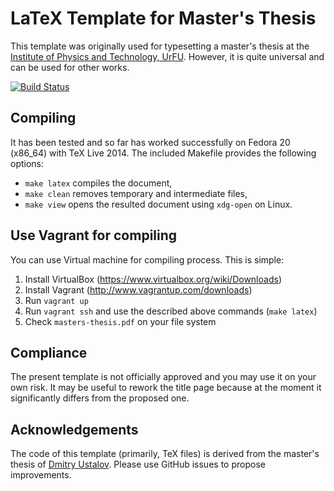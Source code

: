 # LaTeX Template for Master's Thesis

This template was originally used for typesetting a master's thesis at the [Institute of Physics and Technology, UrFU]. However, it is quite universal and can be used for other works.

[![Build Status][travis_ci_badge]][travis_ci_link]

[travis_ci_badge]: https://travis-ci.org/kvkt/masters-thesis-latex.svg
[travis_ci_link]: https://travis-ci.org/kvkt/masters-thesis-latex

## Compiling

It has been tested and so far has worked successfully on Fedora 20 (x86_64) with TeX Live 2014. The included Makefile provides the following options:

* `make latex` compiles the document,
* `make clean` removes temporary and intermediate files,
* `make view` opens the resulted document using `xdg-open` on Linux.

## Use Vagrant for compiling

You can use Virtual machine for compiling process. This is simple:

 1. Install VirtualBox (https://www.virtualbox.org/wiki/Downloads)
 2. Install Vagrant (http://www.vagrantup.com/downloads)
 3. Run `vagrant up`
 4. Run `vagrant ssh` and use the described above commands (`make latex`)
 5. Check `masters-thesis.pdf` on your file system

## Compliance

The present template is not officially approved and you may use it on your own risk. It may be useful to rework the title page because at the moment it significantly differs from the proposed one.

## Acknowledgements

The code of this template (primarily, TeX files) is derived from the master's thesis of [Dmitry Ustalov]. Please use GitHub issues to propose improvements.

[Institute of Physics and Technology, UrFU]: http://fiztech.urfu.ru/
[Dmitry Ustalov]: https://ustalov.name/en/
